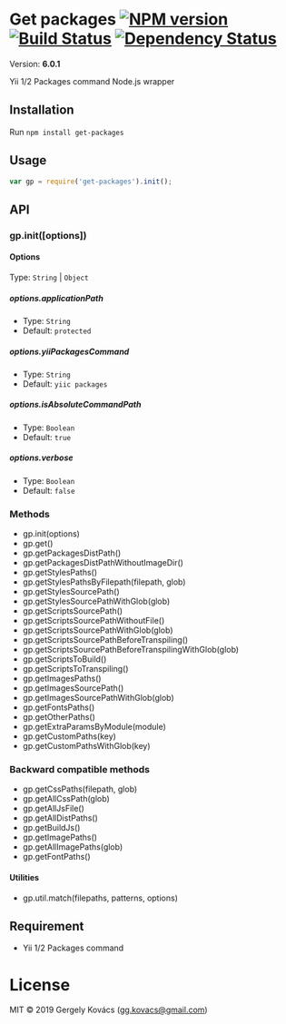 # Get packages [![NPM version][npm-image]][npm-url] [![Build Status][travis-image]][travis-url] [![Dependency Status][daviddm-image]][daviddm-url]
Version: **6.0.1**

Yii 1/2 Packages command Node.js wrapper

## Installation

Run `npm install get-packages`

## Usage
```javascript
var gp = require('get-packages').init();
```

## API

### gp.init([options])

#### Options

Type: `String` | `Object`

##### options.applicationPath

- Type: `String`
- Default: `protected`

##### options.yiiPackagesCommand

- Type: `String`
- Default: `yiic packages`

##### options.isAbsoluteCommandPath

- Type: `Boolean`
- Default: `true`

##### options.verbose

- Type: `Boolean`
- Default: `false`

### Methods

- gp.init(options)
- gp.get()
- gp.getPackagesDistPath()
- gp.getPackagesDistPathWithoutImageDir()
- gp.getStylesPaths()
- gp.getStylesPathsByFilepath(filepath, glob)
- gp.getStylesSourcePath()
- gp.getStylesSourcePathWithGlob(glob)
- gp.getScriptsSourcePath()
- gp.getScriptsSourcePathWithoutFile()
- gp.getScriptsSourcePathWithGlob(glob)
- gp.getScriptsSourcePathBeforeTranspiling()
- gp.getScriptsSourcePathBeforeTranspilingWithGlob(glob)
- gp.getScriptsToBuild()
- gp.getScriptsToTranspiling()
- gp.getImagesPaths()
- gp.getImagesSourcePath()
- gp.getImagesSourcePathWithGlob(glob)
- gp.getFontsPaths()
- gp.getOtherPaths()
- gp.getExtraParamsByModule(module)
- gp.getCustomPaths(key)
- gp.getCustomPathsWithGlob(key)

### Backward compatible methods

- gp.getCssPaths(filepath, glob)
- gp.getAllCssPath(glob)
- gp.getAllJsFile()
- gp.getAllDistPaths()
- gp.getBuildJs()
- gp.getImagePaths()
- gp.getAllImagePaths(glob)
- gp.getFontPaths()

#### Utilities
* gp.util.match(filepaths, patterns, options)

## Requirement
* Yii 1/2 Packages command

# License
MIT © 2019 Gergely Kovács (gg.kovacs@gmail.com)

[npm-image]: https://badge.fury.io/js/get-packages.svg
[npm-url]: https://npmjs.org/package/get-packages
[travis-image]: https://travis-ci.org/ggkovacs/getpackages.svg?branch=master
[travis-url]: https://travis-ci.org/ggkovacs/getpackages
[daviddm-image]: https://david-dm.org/ggkovacs/getpackages.svg?theme=shields.io
[daviddm-url]: https://david-dm.org/ggkovacs/getpackages
